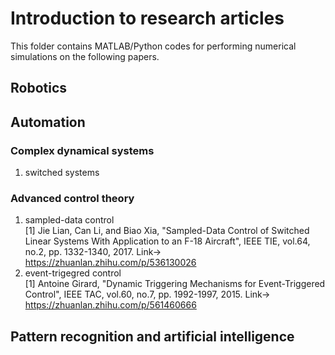 # Introduction to research articles

This folder contains MATLAB/Python codes for performing numerical simulations on the following papers. 

## Robotics

## Automation
### Complex dynamical systems
1. switched systems<br>


### Advanced control theory
1. sampled-data control <br>
[1] Jie Lian, Can Li, and Biao Xia, "Sampled-Data Control of Switched Linear Systems With Application to an F-18 Aircraft", IEEE TIE, vol.64, no.2, pp. 1332-1340, 2017.
Link-> https://zhuanlan.zhihu.com/p/536130026  
2. event-trigegred control <br>
[1] Antoine Girard, "Dynamic Triggering Mechanisms for Event-Triggered Control", IEEE TAC, vol.60, no.7, pp. 1992-1997, 2015.
Link-> https://zhuanlan.zhihu.com/p/561460666

## Pattern recognition and artificial intelligence



